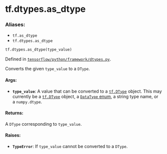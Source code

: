 <div itemscope itemtype="http://developers.google.com/ReferenceObject">
<meta itemprop="name" content="tf.dtypes.as_dtype" />
<meta itemprop="path" content="Stable" />
</div>

# tf.dtypes.as_dtype

### Aliases:

* `tf.as_dtype`
* `tf.dtypes.as_dtype`

``` python
tf.dtypes.as_dtype(type_value)
```



Defined in [`tensorflow/python/framework/dtypes.py`](/code/stable/tensorflow/python/framework/dtypes.py).

Converts the given `type_value` to a `DType`.

#### Args:

* <b>`type_value`</b>: A value that can be converted to a <a href="../../tf/dtypes/DType.md"><code>tf.DType</code></a> object. This may
    currently be a <a href="../../tf/dtypes/DType.md"><code>tf.DType</code></a> object, a [`DataType`
    enum](https://www.tensorflow.org/code/tensorflow/core/framework/types.proto),
      a string type name, or a `numpy.dtype`.


#### Returns:

A `DType` corresponding to `type_value`.


#### Raises:

* <b>`TypeError`</b>: If `type_value` cannot be converted to a `DType`.